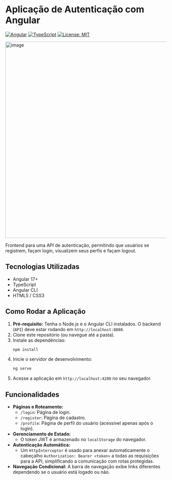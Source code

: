 # Aplicação de Autenticação com Angular

[![Angular](https://img.shields.io/badge/Angular-17+-red.svg)](https://angular.io)
[![TypeScript](https://img.shields.io/badge/TypeScript-5-blue.svg)](https://www.typescriptlang.org/)
[![License: MIT](https://img.shields.io/badge/License-MIT-yellow.svg)](https://opensource.org/licenses/MIT)

<img width="678" height="614" alt="image" src="https://github.com/user-attachments/assets/72c66db7-c797-4906-802a-3964d9a2cf83" />

Frontend para uma API de autenticação, permitindo que usuários se registrem, façam login, visualizem seus perfis e façam logout.

## Tecnologias Utilizadas
- Angular 17+
- TypeScript
- Angular CLI
- HTML5 / CSS3

## Como Rodar a Aplicação
1.  **Pré-requisito:** Tenha o Node.js e o Angular CLI instalados. O backend (`API`) deve estar rodando em `http://localhost:8080`.
2.  Clone este repositório (ou navegue até a pasta).
3.  Instale as dependências:
    ```bash
    npm install
    ```
4.  Inicie o servidor de desenvolvimento:
    ```bash
    ng serve
    ```
5.  Acesse a aplicação em `http://localhost:4200` no seu navegador.

## Funcionalidades
- **Páginas e Roteamento:**
  - `/login`: Página de login.
  - `/register`: Página de cadastro.
  - `/profile`: Página de perfil do usuário (acessível apenas após o login).
- **Gerenciamento de Estado:**
  - O token JWT é armazenado no `localStorage` do navegador.
- **Autenticação Automática:**
  - Um `HttpInterceptor` é usado para anexar automaticamente o cabeçalho `Authorization: Bearer <token>` a todas as requisições para a API, simplificando a comunicação com rotas protegidas.
- **Navegação Condicional:** A barra de navegação exibe links diferentes dependendo se o usuário está logado ou não.
